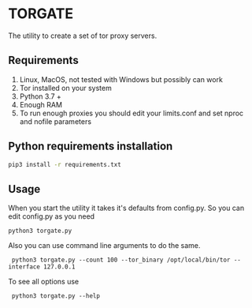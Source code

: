 # TORGATE
The utility to create a set of tor proxy servers.

## Requirements
1. Linux, MacOS, not tested with Windows but possibly can work
2. Tor installed on your system
3. Python 3.7 +
4. Enough RAM
5. To run enough proxies you should edit your limits.conf and set nproc and nofile parameters

## Python requirements installation

```bash
pip3 install -r requirements.txt
```

## Usage
When you start the utility it takes it's defaults from config.py. So you can edit config.py as you need
```
python3 torgate.py
```

Also you can use command line arguments to do the same.
```
 python3 torgate.py --count 100 --tor_binary /opt/local/bin/tor --interface 127.0.0.1
```
To see all options use
```
 python3 torgate.py --help
```
